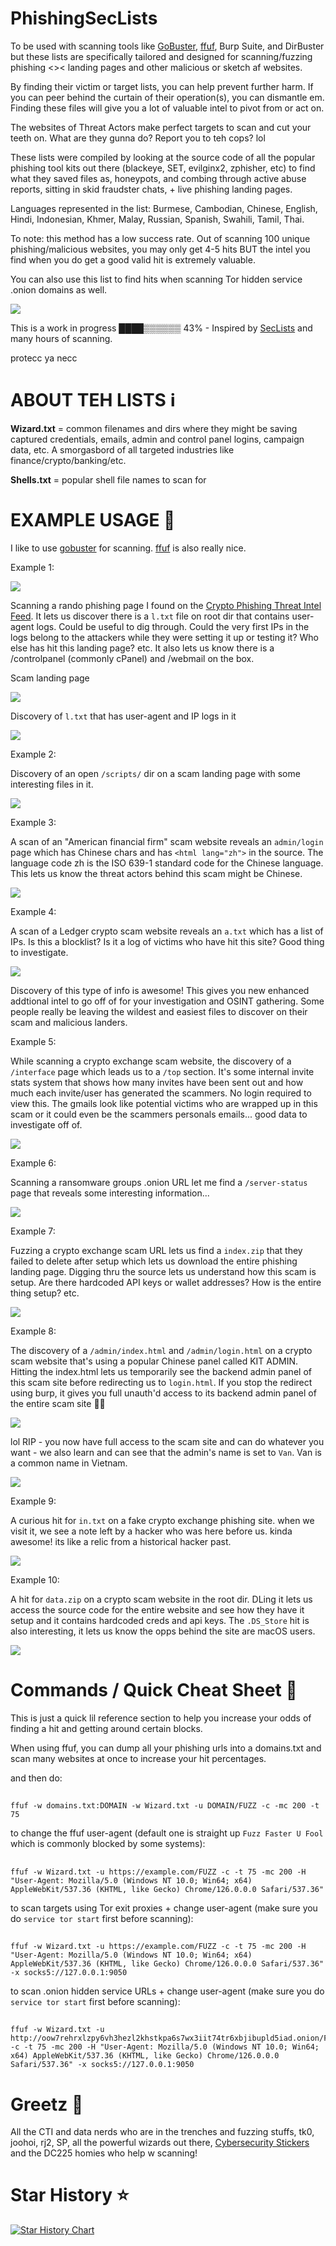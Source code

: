 # PhishingSecLists
To be used with scanning tools like [GoBuster](https://github.com/OJ/gobuster), [ffuf](https://github.com/ffuf/ffuf), Burp Suite, and DirBuster but these lists are specifically tailored and designed for scanning/fuzzing phishing <>< landing pages and other malicious or sketch af websites.

By finding their victim or target lists, you can help prevent further harm. If you can peer behind the curtain of their operation(s), you can dismantle em. Finding these files will give you a lot of valuable intel to pivot from or act on.

The websites of Threat Actors make perfect targets to scan and cut your teeth on. What are they gunna do? Report you to teh cops? lol

These lists were compiled by looking at the source code of all the popular phishing tool kits out there (blackeye, SET, evilginx2, zphisher, etc) to find what they saved files as, honeypots, and combing through active abuse reports, sitting in skid fraudster chats, + live phishing landing pages.

Languages represented in the list: Burmese, Cambodian, Chinese, English, Hindi, Indonesian, Khmer, Malay, Russian, Spanish, Swahili, Tamil, Thai.

To note: this method has a low success rate. Out of scanning 100 unique phishing/malicious websites, you may only get 4-5 hits BUT the intel you find when you do get a good valid hit is extremely valuable.

You can also use this list to find hits when scanning Tor hidden service .onion domains as well. 

![](https://i.imgur.com/eiMP4bb.png)

This is a work in progress ████▒▒▒▒▒▒ 43% - Inspired by [SecLists](https://github.com/danielmiessler/SecLists) and many hours of scanning.

protecc ya necc


# ABOUT TEH LISTS ℹ️

**Wizard.txt** = common filenames and dirs where they might be saving captured credentials, emails, admin and control panel logins, campaign data, etc. A smorgasbord of all targeted industries like finance/crypto/banking/etc.

**Shells.txt** = popular shell file names to scan for


# EXAMPLE USAGE 👀

I like to use [gobuster](https://github.com/OJ/gobuster) for scanning. [ffuf](https://github.com/ffuf/ffuf) is also really nice.

Example 1:

![](https://i.imgur.com/BIYi1dr.png)

Scanning a rando phishing page I found on the [Crypto Phishing Threat Intel Feed](https://github.com/spmedia/Crypto-Scam-and-Crypto-Phishing-Threat-Intel-Feed). It lets us discover there is a `l.txt` file on root dir that contains user-agent logs. Could be useful to dig through. Could the very first IPs in the logs belong to the attackers while they were setting it up or testing it? Who else has hit this landing page? etc. It also lets us know there is a /controlpanel (commonly cPanel) and /webmail on the box.

Scam landing page

![](https://i.imgur.com/g5iDlMS.png)

Discovery of `l.txt` that has user-agent and IP logs in it

![](https://i.imgur.com/LLzJAOo.png)

Example 2:

Discovery of an open `/scripts/` dir on a scam landing page with some interesting files in it.

![](https://i.imgur.com/FDZ7fXI.png)

Example 3:

A scan of an "American financial firm" scam website reveals an `admin/login` page which has Chinese chars and has `<html lang="zh">` in the source. The language code zh is the ISO 639-1 standard code for the Chinese language. This lets us know the threat actors behind this scam might be Chinese.

![](https://i.imgur.com/Z2XmRbm.png)

Example 4:

A scan of a Ledger crypto scam website reveals an `a.txt` which has a list of IPs. Is this a blocklist? Is it a log of victims who have hit this site? Good thing to investigate.

![](https://i.imgur.com/tIEomaU.png)

Discovery of this type of info is awesome! This gives you new enhanced addtional intel to go off of for your investigation and OSINT gathering. Some people really be leaving the wildest and easiest files to discover on their scam and malicious landers.

Example 5:

While scanning a crypto exchange scam website, the discovery of a `/interface` page which leads us to a `/top` section. It's some internal invite stats system that shows how many invites have been sent out and how much each invite/user has generated the scammers. No login required to view this. The gmails look like potential victims who are wrapped up in this scam or it could even be the scammers personals emails... good data to investigate off of.

![](https://i.imgur.com/maI0O5B.png)

Example 6:

Scanning a ransomware groups .onion URL let me find a `/server-status` page that reveals some interesting information...

![](https://i.imgur.com/n08q9ox.png)

Example 7:

Fuzzing a crypto exchange scam URL lets us find a `index.zip` that they failed to delete after setup which lets us download the entire phishing landing page. Digging thru the source lets us understand how this scam is setup. Are there hardcoded API keys or wallet addresses? How is the entire thing setup? etc.

![](https://i.imgur.com/QSTm3z0.png)

Example 8:

The discovery of a `/admin/index.html` and `/admin/login.html` on a crypto scam website that's using a popular Chinese panel called KIT ADMIN. Hitting the index.html lets us temporarily see the backend admin panel of this scam site before redirecting us to `login.html`. If you stop the redirect using burp, it gives you full unauth'd access to its backend admin panel of the entire scam site 👀😍

![](https://i.imgur.com/U8k3e2r.png)

lol RIP - you now have full access to the scam site and can do whatever you want - we also learn and can see that the admin's name is set to `Van`. Van is a common name in Vietnam.

![](https://i.imgur.com/5CJjQZY.png)

Example 9:

A curious hit for `in.txt` on a fake crypto exchange phishing site. when we visit it, we see a note left by a hacker who was here before us. kinda awesome! its like a relic from a historical hacker past.

![](https://i.imgur.com/ooIcOe7.png)


Example 10:

A hit for `data.zip` on a crypto scam website in the root dir. DLing it lets us access the source code for the entire website and see how they have it setup and it contains hardcoded creds and api keys. The `.DS_Store` hit is also interesting, it lets us know the opps behind the site are macOS users. 

![](https://i.imgur.com/YEOiGb7.png)

# Commands / Quick Cheat Sheet 📃

This is just a quick lil reference section to help you increase your odds of finding a hit and getting around certain blocks.

When using ffuf, you can dump all your phishing urls into a domains.txt and scan many websites at once to increase your hit percentages.

and then do:
##
    ffuf -w domains.txt:DOMAIN -w Wizard.txt -u DOMAIN/FUZZ -c -mc 200 -t 75

to change the ffuf user-agent (default one is straight up `Fuzz Faster U Fool` which is commonly blocked by some systems):
##
    ffuf -w Wizard.txt -u https://example.com/FUZZ -c -t 75 -mc 200 -H "User-Agent: Mozilla/5.0 (Windows NT 10.0; Win64; x64) AppleWebKit/537.36 (KHTML, like Gecko) Chrome/126.0.0.0 Safari/537.36"             

to scan targets using Tor exit proxies + change user-agent (make sure you do `service tor start` first before scanning):
##
    ffuf -w Wizard.txt -u https://example.com/FUZZ -c -t 75 -mc 200 -H "User-Agent: Mozilla/5.0 (Windows NT 10.0; Win64; x64) AppleWebKit/537.36 (KHTML, like Gecko) Chrome/126.0.0.0 Safari/537.36" -x socks5://127.0.0.1:9050


to scan .onion hidden service URLs + change user-agent (make sure you do `service tor start` first before scanning):
##
    ffuf -w Wizard.txt -u http://oow7rehrxlzpy6vh3hezl2khstkpa6s7wx3iit74tr6xbjibupld5iad.onion/FUZZ -c -t 75 -mc 200 -H "User-Agent: Mozilla/5.0 (Windows NT 10.0; Win64; x64) AppleWebKit/537.36 (KHTML, like Gecko) Chrome/126.0.0.0 Safari/537.36" -x socks5://127.0.0.1:9050
    

# Greetz 🙏


All the CTI and data nerds who are in the trenches and fuzzing stuffs, tk0, joohoi, rj2, SP, all the powerful wizards out there, <a href="https://cybersecuritystickers.com/">Cybersecurity Stickers</a> and the DC225 homies who help w scanning!


# Star History ⭐

<a href="https://star-history.com/#spmedia/PhishingSecLists&Date">
 <picture>
   <source media="(prefers-color-scheme: dark)" srcset="https://api.star-history.com/svg?repos=spmedia/PhishingSecLists&type=Date&theme=dark" />
   <source media="(prefers-color-scheme: light)" srcset="https://api.star-history.com/svg?repos=spmedia/PhishingSecLists&type=Date" />
   <img alt="Star History Chart" src="https://api.star-history.com/svg?repos=spmedia/PhishingSecLists&type=Date" />
 </picture>
</a>
